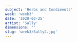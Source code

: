 ```yaml
---
subject: 'Herbs and Condiments'
week: 'week3'
date: '2020-03-25'
artist: 'Sally'
dimensions: ''
slug: 'week3/Sally2.jpg'
---
```

